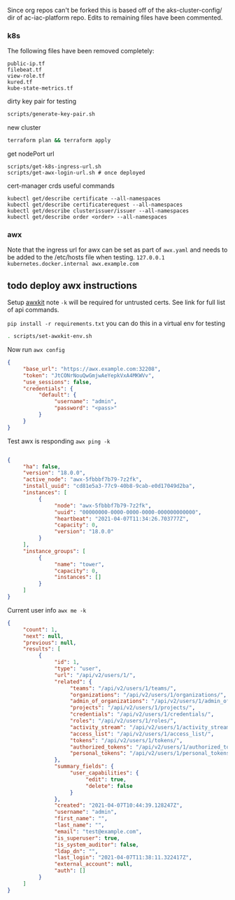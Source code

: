 Since org repos can't be forked this is based off of the aks-cluster-config/ dir of ac-iac-platform repo. Edits to remaining files have been commented.
### k8s
The following files have been removed completely:
```
public-ip.tf
filebeat.tf
view-role.tf
kured.tf
kube-state-metrics.tf
```

dirty key pair for testing
```bash
scripts/generate-key-pair.sh
```
new cluster
```bash
terraform plan && terraform apply
```
get nodePort url
```
scripts/get-k8s-ingress-url.sh
scripts/get-awx-login-url.sh # once deployed
```
cert-manager crds useful commands
```
kubectl get/describe certificate --all-namespaces
kubectl get/describe certificaterequest --all-namespaces
kubectl get/describe clusterissuer/issuer --all-namespaces
kubectl get/describe order <order> --all-namespaces
```
### awx
Note that the ingress url for awx can be set as part of `awx.yaml`  and needs to be added to the /etc/hosts file when testing. `127.0.0.1       kubernetes.docker.internal awx.example.com`
## todo deploy awx instructions

Setup [awxkit](https://docs.ansible.com/ansible-tower/latest/html/towercli/index.html) note `-k` will be required for untrusted certs. See link for full list of api commands.

`pip install -r requirements.txt` you can do this in a virtual env for testing
```bash
. scripts/set-awxkit-env.sh
```
Now run `awx config`
```json
{
     "base_url": "https://awx.example.com:32208",
     "token": "JtCONrNouQwGmjwAeYepkVxA4MKWVv",
     "use_sessions": false,
     "credentials": {
          "default": {
               "username": "admin",
               "password": "<pass>"
          }
     }
}
```
Test awx is responding `awx ping -k` 
```json

{
     "ha": false,
     "version": "18.0.0",
     "active_node": "awx-5fbbbf7b79-7z2fk",
     "install_uuid": "cd81e5a3-77c9-40b8-9cab-e0d17049d2ba",
     "instances": [
          {
               "node": "awx-5fbbbf7b79-7z2fk",
               "uuid": "00000000-0000-0000-0000-000000000000",
               "heartbeat": "2021-04-07T11:34:26.703777Z",
               "capacity": 0,
               "version": "18.0.0"
          }
     ],
     "instance_groups": [
          {
               "name": "tower",
               "capacity": 0,
               "instances": []
          }
     ]
}
```
Current user info `awx me -k`
```json
{
     "count": 1,
     "next": null,
     "previous": null,
     "results": [
          {
               "id": 1,
               "type": "user",
               "url": "/api/v2/users/1/",
               "related": {
                    "teams": "/api/v2/users/1/teams/",
                    "organizations": "/api/v2/users/1/organizations/",
                    "admin_of_organizations": "/api/v2/users/1/admin_of_organizations/",
                    "projects": "/api/v2/users/1/projects/",
                    "credentials": "/api/v2/users/1/credentials/",
                    "roles": "/api/v2/users/1/roles/",
                    "activity_stream": "/api/v2/users/1/activity_stream/",
                    "access_list": "/api/v2/users/1/access_list/",
                    "tokens": "/api/v2/users/1/tokens/",
                    "authorized_tokens": "/api/v2/users/1/authorized_tokens/",
                    "personal_tokens": "/api/v2/users/1/personal_tokens/"
               },
               "summary_fields": {
                    "user_capabilities": {
                         "edit": true,
                         "delete": false
                    }
               },
               "created": "2021-04-07T10:44:39.128247Z",
               "username": "admin",
               "first_name": "",
               "last_name": "",
               "email": "test@example.com",
               "is_superuser": true,
               "is_system_auditor": false,
               "ldap_dn": "",
               "last_login": "2021-04-07T11:38:11.322417Z",
               "external_account": null,
               "auth": []
          }
     ]
}
```